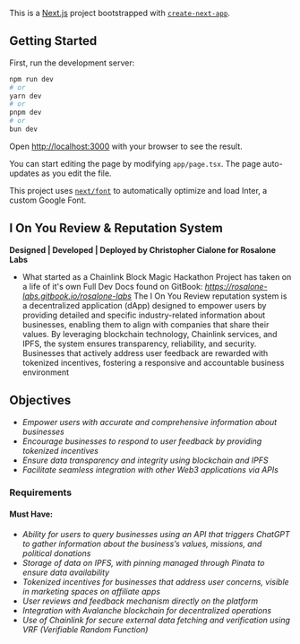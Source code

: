 This is a [Next.js](https://nextjs.org/) project bootstrapped with [`create-next-app`](https://github.com/vercel/next.js/tree/canary/packages/create-next-app).

## Getting Started

First, run the development server:

```bash
npm run dev
# or
yarn dev
# or
pnpm dev
# or
bun dev
```

Open [http://localhost:3000](http://localhost:3000) with your browser to see the result.

You can start editing the page by modifying `app/page.tsx`. The page auto-updates as you edit the file.

This project uses [`next/font`](https://nextjs.org/docs/basic-features/font-optimization) to automatically optimize and load Inter, a custom Google Font.

## I On You Review & Reputation System
**Designed | Developed | Deployed by Christopher Cialone for Rosalone Labs**
* What started as a Chainlink Block Magic Hackathon Project has taken on a life of it's own
Full Dev Docs found on GitBook: *https://rosalone-labs.gitbook.io/rosalone-labs*
The I On You Review reputation system is a decentralized application (dApp) designed to empower users by providing detailed and specific industry-related information about businesses, enabling them to align with companies that share their values. By leveraging blockchain technology, Chainlink services, and IPFS, the system ensures transparency, reliability, and security. Businesses that actively address user feedback are rewarded with tokenized incentives, fostering a responsive and accountable business environment
## Objectives
* *Empower users with accurate and comprehensive information about businesses* 
* *Encourage businesses to respond to user feedback by providing tokenized incentives*
* *Ensure data transparency and integrity using blockchain and IPFS*
* *Facilitate seamless integration with other Web3 applications via APIs*
### Requirements
#### Must Have:
* *Ability for users to query businesses using an API that triggers ChatGPT to gather information about the business’s values, missions, and political donations*
* *Storage of data on IPFS, with pinning managed through Pinata to ensure data availability*
* *Tokenized incentives for businesses that address user concerns, visible in marketing spaces on affiliate apps*
* *User reviews and feedback mechanism directly on the platform*
* *Integration with Avalanche blockchain for decentralized operations*
* *Use of Chainlink for secure external data fetching and verification using VRF (Verifiable Random Function)*
